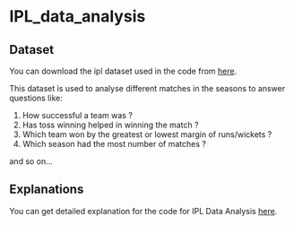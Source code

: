 # IPL_data_analysis

## Dataset
You can download the ipl dataset used in the code from [here](https://www.kaggle.com/manasgarg/ipl).

This dataset is used to analyse different matches in the seasons to answer questions like:

1. How successful a team was ?
2. Has toss winning helped in winning the match ?
3. Which team won by the greatest or lowest margin of runs/wickets ?
4. Which season had the most number of matches ?

 and so on...

## Explanations

You can get detailed explanation for the code for IPL Data Analysis [here](https://towardsdatascience.com/analysing-ipl-data-to-begin-data-analytics-with-python-5d2f610126a).
